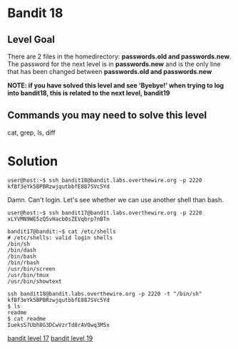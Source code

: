 <h1>Bandit 18</h1>

<h2 id="level-goal">Level Goal</h2>
<p>There are 2 files in the homedirectory: <strong>passwords.old and
passwords.new</strong>. The password for the next level is in
<strong>passwords.new</strong> and is the only line that has been changed between
<strong>passwords.old and passwords.new</strong></p>

<p><strong>NOTE: if you have solved this level and see ‘Byebye!’ when trying
to log into bandit18, this is related to the next level, bandit19</strong></p>

<h2 id="commands-you-may-need-to-solve-this-level">Commands you may need to solve this level</h2>
<p>cat, grep, ls, diff</p>


<h1>Solution</h1>

```
user@host:~$ ssh bandit18@bandit.labs.overthewire.org -p 2220
kfBf3eYk5BPBRzwjqutbbfE887SVc5Yd
```

Damn. Can't login. Let's see whether we can use another shell than bash.

```
user@host:~$ ssh bandit17@bandit.labs.overthewire.org -p 2220
xLYVMN9WE5zQ5vHacb0sZEVqbrp7nBTn

bandit17@bandit:~$ cat /etc/shells
# /etc/shells: valid login shells
/bin/sh
/bin/dash
/bin/bash
/bin/rbash
/usr/bin/screen
/usr/bin/tmux
/usr/bin/showtext
```

```
ssh bandit18@bandit.labs.overthewire.org -p 2220 -t "/bin/sh"
kfBf3eYk5BPBRzwjqutbbfE887SVc5Yd
$ ls
readme
$ cat readme
IueksS7Ubh8G3DCwVzrTd8rAVOwq3M5x
```

[bandit level 17](bandit/tasks/bandit17.md)
[bandit level 19](bandit/tasks/bandit19.md)
